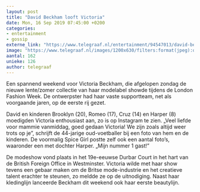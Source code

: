 ```yaml
---
layout: post
title: "David Beckham looft Victoria"
date: Mon, 16 Sep 2019 07:45:00 +0200
categories: 
- entertainment 
- gossip 
externe_link: "https://www.telegraaf.nl/entertainment/94547013/david-beckham-looft-victoria"
image: "https://www.telegraaf.nl/images/1200x630/filters:format(jpeg):quality(80)/cdn-kiosk-api.telegraaf.nl/ca45234c-d849-11e9-a8ab-0217670beecd.jpg"
aantal: 162
unieke: 126
author: telegraaf
---
```


<p class="intro">Een spannend weekend voor Victoria Beckham, die afgelopen zondag de nieuwe lente/zomer collectie van haar modelabel showde tijdens de London Fashion Week. De ontwerpster had haar vaste supportteam, net als voorgaande jaren, op de eerste rij gezet.</p> <p>David en kinderen Brooklyn (20), Romeo (17), Cruz (14) en Harper (8) moedigden Victoria enthousiast aan, zo is op Instagram te zien. „Veel liefde voor mammie vanmiddag, goed gedaan Victoria! We zijn zoals altijd weer trots op je”, schrijft de 44-jarige oud-voetballer bij een foto van hem en de kinderen. De voormalig Spice Girl postte zelf ook een aantal foto’s, waaronder een met dochter Harper. „Mijn nummer 1 gast!”</p><p>De modeshow vond plaats in het 19e-eeuwse Durbar Court in het hart van de British Foreign Office in Westminster. Victoria wilde met haar show tevens een gebaar maken om de Britse mode-industrie en het creatieve talent erachter te steunen, zo meldde ze op de uitnodiging. Naast haar kledinglijn lanceerde Beckham dit weekend ook haar eerste beautylijn.</p>

